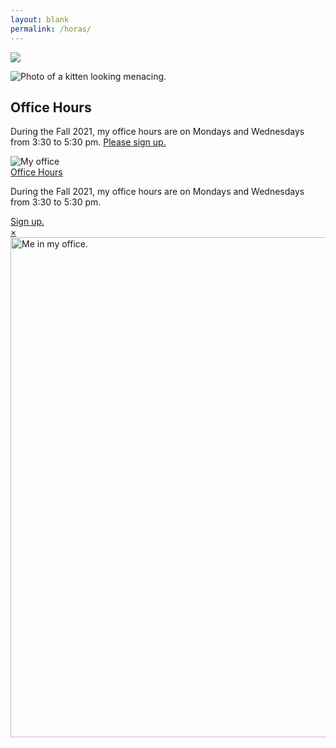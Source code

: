 ```yaml
---
layout: blank
permalink: /horas/
---
```



![](https://images.metmuseum.org/CRDImages/dp/original/DP820349.jpg)

<img src="https://images.metmuseum.org/CRDImages/dp/original/DP820349.jpg" class="db w-100 br2 br--top" alt="Photo of a kitten looking menacing.">

<article class="center mw5 mw6-ns hidden ba mv4">
  <h1 class="f4 bg-near-black white mv0 pv2 ph3">Office Hours</h1>
  <div class="pa3 bt">
    <p class="f3 f4-ns lh-copy measure mv0">
      During the Fall 2021, my office hours are on Mondays and Wednesdays from 3:30 to 5:30 pm. 
    <a href="https://calendly.com/dhcg">Please sign up.</a> 
    </p>
  </div>
</article>


<section class="tc pa3 pa5-ns">
  <article class="hide-child relative ba b--black-20 mw5 center">
    <img src="https://images.metmuseum.org/CRDImages/dp/original/DP820349.jpg" class="db w-100 br2" alt="My office" />
    <div class="pa2 bt b--black-20">
      <a class="f3 db link black grey" href="#">Office Hours</a>
      <p class="f4 gray mv1">During the Fall 2021, my office hours are on Mondays and Wednesdays from 3:30 to 5:30 pm.</p>
      <a class="link tc ph3 pv1 db bg-animate bg-black hover-bg-blue white f6 br1" href="https://calendly.com/dhcg">Sign up.</a>
    </div>
    <a class="child absolute top-1 right-1 ba bw1 black-40 grow no-underline br-100 w1 h1 pa2 lh-solid b" href="#">×</a>
  </article>
</section>

<img src="https://images.metmuseum.org/CRDImages/dp/original/DP820349.jpg" alt="Me in my office." height="800">

